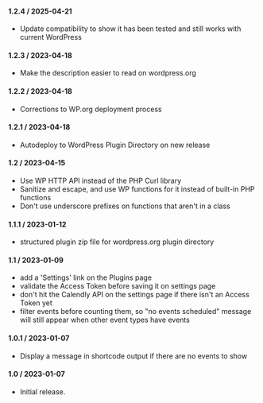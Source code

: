 #### 1.2.4 / 2025-04-21

* Update compatibility to show it has been tested and still works with current WordPress

#### 1.2.3 / 2023-04-18

* Make the description easier to read on wordpress.org

#### 1.2.2 / 2023-04-18

* Corrections to WP.org deployment process

#### 1.2.1 / 2023-04-18

* Autodeploy to WordPress Plugin Directory on new release

#### 1.2 / 2023-04-15

* Use WP HTTP API instead of the PHP Curl library
* Sanitize and escape, and use WP functions for it instead of built-in PHP functions
* Don't use underscore prefixes on functions that aren't in a class

#### 1.1.1 / 2023-01-12

* structured plugin zip file for wordpress.org plugin directory

#### 1.1 / 2023-01-09

* add a 'Settings' link on the Plugins page
* validate the Access Token before saving it on settings page
* don't hit the Calendly API on the settings page if there isn't an Access Token yet
* filter events before counting them, so "no events scheduled" message will still appear when other event types have events

#### 1.0.1 / 2023-01-07

* Display a message in shortcode output if there are no events to show

#### 1.0 / 2023-01-07

* Initial release.

